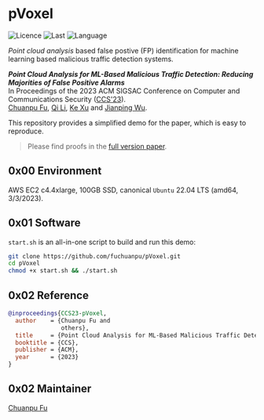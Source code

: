 # pVoxel

![Licence](https://img.shields.io/github/license/fuchuanpu/pVoxel)
![Last](https://img.shields.io/github/last-commit/fuchuanpu/pVoxel)
![Language](https://img.shields.io/github/languages/count/fuchuanpu/pVoxel)

_Point cloud analysis_ based false postive (FP) identification for machine learning based malicious traffic detection systems.

___Point Cloud Analysis for ML-Based Malicious Traffic Detection:
Reducing Majorities of False Positive Alarms___  
In Proceedings of the 2023 ACM SIGSAC Conference on
Computer and Communications Security ([CCS'23](https://www.sigsac.org/ccs/CCS2023/)).  
[Chuanpu Fu](https://www.fuchuanpu.cn), [Qi Li](https://sites.google.com/site/qili2012), [Ke Xu](http://www.thucsnet.org/xuke.html) and [Jianping Wu](https://www.cs.tsinghua.edu.cn/info/1126/3582.htm). 

This repository provides a simplified demo for the paper, which is easy to reproduce. 

> Please find proofs in the [full version paper](./CCS23_pVoxel_longVersion.pdf). 

## __0x00__ Environment
AWS EC2 c4.4xlarge, 100GB SSD, canonical `Ubuntu` 22.04 LTS (amd64, 3/3/2023).


## __0x01__ Software
`start.sh` is an all-in-one script to build and run this demo:

```bash
git clone https://github.com/fuchuanpu/pVoxel.git
cd pVoxel
chmod +x start.sh && ./start.sh
```

## __0x02__ Reference
``` bibtex
@inproceedings{CCS23-pVoxel,
  author    = {Chuanpu Fu and
               others},
  title     = {Point Cloud Analysis for ML-Based Malicious Traffic Detection: Reducing Majorities of False Positive Alarms},
  booktitle = {CCS},
  publisher = {ACM},
  year      = {2023}
}
```

## __0x02__ Maintainer
[Chuanpu Fu](fcp20@tsinghua.edu.cn)
